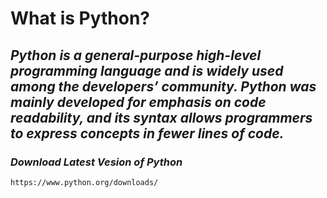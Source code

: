 
# What is Python?

## *Python is a general-purpose high-level programming language and is widely used among the developers’ community. Python was mainly developed for emphasis on code readability, and its syntax allows programmers to express concepts in fewer lines of code.*

### *Download Latest Vesion of Python*
```
https://www.python.org/downloads/
```
